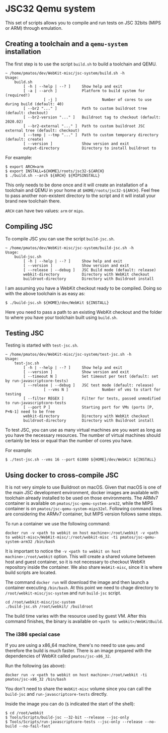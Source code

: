 # JSC32 Qemu system

This set of scripts allows you to compile and run tests on JSC 32bits (MIPS or ARM) through emulation.

## Creating a toolchain and a `qemu-system` installation

The first step is to use the script `build.sh` to build a toolchain and QEMU.

``` shellsession
~ /home/pmatos/dev/WebKit-misc/jsc-system/build.sh -h
Usage:
	build.sh 
		[ -h | --help | --? ]     Show help and exit
		[ -a | --arch ]           Platform to build system for (required!)
                 [ -j ]                    Number of cores to use during build (default: 40)
		[ --br2 "..." ]           Path to custom buildroot tree (default: checkout)
		[ --br2-version "..." ]   Buildroot tag to checkout (default: 2020.02)
		[ --br2-external "..." ]  Path to custom buildroot JSC external tree (default: checkout)
		[ --temp | --tmp "..." ]  Path to custom temporary directory (default: create)
		[ --version ]             Show version and exit
		output-directory          Directory to install buildroot to
```

For example:

``` shellsession
$ export ARCH=arm
$ export INSTALL=${HOME}/roots/jsc32-${ARCH}
$ ./build.sh --arch ${ARCH} ${MIPSINSTALL}
```

This only needs to be done once and it will create an installation of a toolchain and QEMU in your home at `$HOME/roots/jsc32-${ARCH}`. Feel free to pass another non-existent directory to the script and it will install your brand new toolchain there.

`ARCH` can have two values: `arm` or `mips`. 

## Compiling JSC

To compile JSC you can use the script `build-jsc.sh`.

``` shellsession
~ /home/pmatos/dev/WebKit-misc/jsc-system/build-jsc.sh -h
Usage:
	build-jsc.sh 
		[ -h | --help | --? ]     Show help and exit
		[ --version ]             Show version and exit
		[ --release | --debug ]   JSC Build mode (default: release)
		webkit-directory          Directory with WebKit checkout
		buildroot-directory       Directory with Buildroot install
```

I am assuming you have a WebKit checkout ready to be compiled. Doing so with the above toolchain is as easy as:

``` shellsession
$ ./build-jsc.sh ${HOME}/dev/WebKit ${INSTALL}
```

Here you need to pass a path to an existing WebKit checkout and the folder to where you have your toolchain built using `build.sh`.

## Testing JSC

Testing is started with `test-jsc.sh`.

``` shellsession
~ /home/pmatos/dev/WebKit-misc/jsc-system/test-jsc.sh -h
Usage:
	test-jsc.sh 
		[ -h | --help | --? ]     Show help and exit
		[ --version ]             Show version and exit
		[ --timeout N ]           Set timeout per test (default: set by run-javascriptcore-tests)
		[ --release | --debug ]   JSC test mode (default: release)
                 [ --vms N ]               Number of vms to start for testing
		[ --filter REGEX ]        Filter for tests, passed unmodified to run-javascriptcore-tests
		[ --port P ]              Starting port for VMs (ports [P, P+N-1] need to be free
		webkit-directory          Directory with WebKit checkout
		buildroot-directory       Directory with Buildroot install
```

To test JSC, you can use as many virtual machines are you want as long as you have the necessary resources. The number of virtual machines should certainly be less or equal than the number of cores you have.

For example:

``` shellsession
$ ./test-jsc.sh --vms 16 --port 61000 ${HOME}/dev/WebKit ${INSTALL}
```

## Using docker to cross-compile JSC

It is not very simple to use Buildroot on macOS. Given that macOS is one of the main JSC development environment, docker images are available with toolchain already installed to be used on those environments. The ARMv7 container is available on `pmatos/jsc-qemu-system-arm32`, while the MIPS container is on `pmatos/jsc-qemu-system-mips32el`.
Following command lines are considering the ARMv7 container, but MIPS version follows same steps. 

To run a container we use the following command:

```
docker run -v <path to webkit on host machine>:/root/webkit -v <path to webkit-misc>/WebKit-misc/:/root/webkit-misc -ti pmatos/jsc-qemu-system-arm32 /bin/bash
```

It is important to notice the `-v <path to webkit on host machine>:/root/webkit` option. This will create a shared volume between host and guest container, so it is not necessary to checkout WebKit repository inside the container.
We also share `WebKit-misc`, since it is where build scripts are located.

The command `docker run` will download the image and then launch a container executing `/bin/bash`. At this point we need to chage directory to `/root/webkit-misc/jsc-system` and run `build-jsc` script.

```
cd /root/webkit-misc/jsc-system
./build-jsc.sh /root/webkit/ /buildroot
```

The build time varies with the resource used by guest VM. After this command finishes, the binary is available on `<path to webkit>/WebKitBuild`.


### The i386 special case

If you are using a x86_64 machine, there's no need to use `qemu` and therefore the build is much faster.
There is an image prepared with the dependencies of WebKit called `pmatos/jsc-x86_32`.

Run the following (as above):
```
docker run -v <path to webkit on host machine>:/root/webkit -ti pmatos/jsc-x86_32 /bin/bash
```

You don't need to share the `WebKit-misc` volume since you can call the `build-jsc` and `run-javascriptcore-tests` directly.

Inside the image you can do (`$` indicated the start of the shell):

```
$ cd /root/webkit
$ Tools/Scripts/build-jsc --32-bit --release --jsc-only
$ Tools/Scripts/run-javascriptcore-tests --jsc-only --release --no-build --no-fail-fast
```
